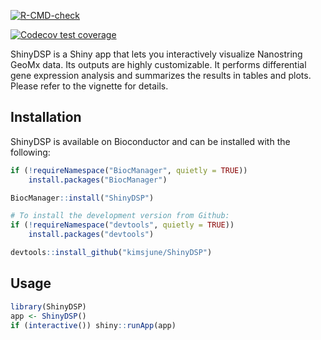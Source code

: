 <!-- badges: start -->
  [![R-CMD-check](https://github.com/kimsjune/shinyDSP/actions/workflows/R-CMD-check.yaml/badge.svg)](https://github.com/kimsjune/shinyDSP/actions/workflows/R-CMD-check.yaml)
 <!-- badges: end -->
<!-- badges: start -->
  [![Codecov test coverage](https://codecov.io/gh/kimsjune/shinyDSP/graph/badge.svg)](https://app.codecov.io/gh/kimsjune/shinyDSP)
  <!-- badges: end --> 

  
ShinyDSP is a Shiny app that lets you interactively visualize Nanostring GeoMx
data. Its outputs are highly customizable. It performs differential gene
expression analysis and summarizes the results in tables and plots. 
Please refer to the vignette for details. 

## Installation

ShinyDSP is available on Bioconductor and can be installed with the following:

```r
if (!requireNamespace("BiocManager", quietly = TRUE))
    install.packages("BiocManager")

BiocManager::install("ShinyDSP")

# To install the development version from Github:
if (!requireNamespace("devtools", quietly = TRUE))
    install.packages("devtools")

devtools::install_github("kimsjune/ShinyDSP")
```

## Usage

```r
library(ShinyDSP)
app <- ShinyDSP()
if (interactive()) shiny::runApp(app)
```
